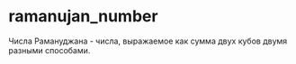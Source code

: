 # ramanujan_number
Числа Рамануджана - числа, выражаемое как сумма двух кубов двумя разными способами.
